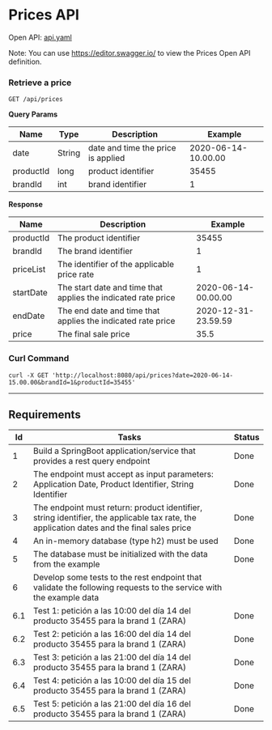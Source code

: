 # Prices API

Open API: [api.yaml](https://github.com/aljrubior/java-prices-api/blob/main/src/main/resources/api/api.yaml)

Note: You can use https://editor.swagger.io/ to view the Prices Open API definition.

### Retrieve a price

```
GET /api/prices
```

**Query Params**

| Name      | Type   | Description                        | Example             |
|-----------|--------|------------------------------------|---------------------|
| date      | String | date and time the price is applied | 2020-06-14-10.00.00 |
| productId | long   | product identifier                 | 35455               |
| brandId   | int    | brand identifier                   | 1                   |

**Response**

| Name      | Description                                                   | Example             |
|-----------|---------------------------------------------------------------|---------------------|
| productId | The product identifier                                        | 35455               |
| brandId   | The brand identifier                                          | 1                   |
| priceList | The identifier of the applicable price rate                   | 1                   | 
| startDate | The start date and time that applies the indicated rate price | 2020-06-14-00.00.00 |
| endDate   | The end date and time that applies the indicated rate price   | 2020-12-31-23.59.59 |
| price     | The final sale price                                          | 35.5                |

### Curl Command

```
curl -X GET 'http://localhost:8080/api/prices?date=2020-06-14-15.00.00&brandId=1&productId=35455'
```

---

## Requirements

| Id  | Tasks                                                                                                                                     | Status |
|-----|-------------------------------------------------------------------------------------------------------------------------------------------|--------|
| 1   | Build a SpringBoot application/service that provides a rest query endpoint                                                                | Done   |
| 2   | The endpoint must accept as input parameters: Application Date, Product Identifier, String Identifier                                     | Done   |
| 3   | The endpoint must return: product identifier, string identifier, the applicable tax rate, the application dates and the final sales price | Done   |
| 4   | An in-memory database (type h2) must be used                                                                                              | Done   |
| 5   | The database must be initialized with the data from the example                                                                           | Done   |
| 6   | Develop some tests to the rest endpoint that validate the following requests to the service with the example data                         |        |
| 6.1 | Test 1: petición a las 10:00 del día 14 del producto 35455 para la brand 1 (ZARA)                                                         | Done   |
| 6.2 | Test 2: petición a las 16:00 del día 14 del producto 35455 para la brand 1 (ZARA)                                                         | Done   |
| 6.3 | Test 3: petición a las 21:00 del día 14 del producto 35455 para la brand 1 (ZARA)                                                         | Done   |
| 6.4 | Test 4: petición a las 10:00 del día 15 del producto 35455 para la brand 1 (ZARA)                                                         | Done   |
| 6.5 | Test 5: petición a las 21:00 del día 16 del producto 35455 para la brand 1 (ZARA)                                                         | Done   |

